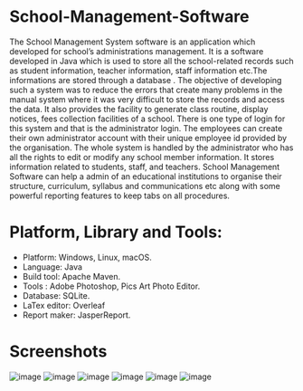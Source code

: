 # School-Management-Software
The School Management System software is an application which
developed for school’s administrations management. It is a software
developed in Java which is used to store all the school-related records
such as student information, teacher information, staff information
etc.The informations are stored through a database . The objective
of developing such a system was to reduce the errors that create many
problems in the manual system where it was very difficult to store the
records and access the data. It also provides the facility to generate
class routine, display notices, fees collection facilities of a school.
There is one type of login for this system and that is the administrator
login. The employees can create their own administrator account
with their unique employee id provided by the organisation. The
whole system is handled by the administrator who has all the rights to
edit or modify any school member information. It stores information
related to students, staff, and teachers. School Management Software
can help a admin of an educational institutions to organise their
structure, curriculum, syllabus and communications etc along with
some powerful reporting features to keep tabs on all procedures.
# Platform, Library and Tools:
* Platform: Windows, Linux, macOS.
* Language: Java
* Build tool: Apache Maven.
* Tools : Adobe Photoshop, Pics Art Photo Editor.
* Database: SQLite.
* LaTex editor: Overleaf
* Report maker: JasperReport.
# Screenshots
![image](https://github.com/Dip-to/School-Management-Software/assets/83658996/8f7b5ad9-9ccf-4420-9252-8ffd01eccf31)
![image](https://github.com/Dip-to/School-Management-Software/assets/83658996/d2229007-7190-41d5-b7d6-ee36285dd631)
![image](https://github.com/Dip-to/School-Management-Software/assets/83658996/86ec16d6-b3e0-48b3-bf6c-2262e7b2716d)
![image](https://github.com/Dip-to/School-Management-Software/assets/83658996/b581c8ea-90cf-4bb2-9b3f-9272b40f934b)
![image](https://github.com/Dip-to/School-Management-Software/assets/83658996/42284f70-7c59-4b02-8255-c5121458da0c)
![image](https://github.com/Dip-to/School-Management-Software/assets/83658996/341611c6-90e0-4b9f-8491-461f32a16ed5)
